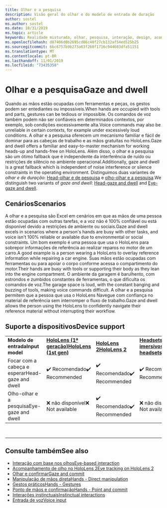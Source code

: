 ```yaml
---
title: Olhar e a pesquisa
description: Visão geral do olhar e do modelo de entrada de duração
author: sostel
ms.author: sostel
ms.date: 10/31/2019
ms.topic: article
keywords: Realidade misturada, olhar, pesquisa, interação, design, acompanhamento de olho, acompanhamento de cabeçalho
ms.openlocfilehash: d87406d0b2695cd86c40f27cb132af54ed525b25
ms.sourcegitcommit: 6bc6757b9b273a63f260f1716c944603dfa51151
ms.translationtype: MT
ms.contentlocale: pt-BR
ms.lasthandoff: 11/01/2019
ms.locfileid: "73435358"
---
```

# <a name="gaze-and-dwell"></a><span data-ttu-id="9b200-104">Olhar e a pesquisa</span><span class="sxs-lookup"><span data-stu-id="9b200-104">Gaze and dwell</span></span>

<span data-ttu-id="9b200-105">Quando as mãos estão ocupadas com ferramentas e peças, os gestos podem ser entediantes ou impossíveis.</span><span class="sxs-lookup"><span data-stu-id="9b200-105">When hands are occupied with tools and parts, gestures can be tedious or impossible.</span></span> <span data-ttu-id="9b200-106">Os comandos de voz também podem não ser confiáveis em determinados contextos, por exemplo, sob condições excessivamente alta.</span><span class="sxs-lookup"><span data-stu-id="9b200-106">Voice commands may also be unreliable in certain contexts, for example under excessively loud conditions.</span></span> <span data-ttu-id="9b200-107">A olhar e a pesquisa oferecem um mecanismo familiar e fácil de dominar para as cabeças de trabalho e as mãos gratuitas no HoloLens.</span><span class="sxs-lookup"><span data-stu-id="9b200-107">Gaze and dwell offers a familiar and easy-to-master mechanism for working heads-up and hands-free on HoloLens.</span></span> <span data-ttu-id="9b200-108">Além disso, o olhar e a pesquisa são um ótimo fallback que é independente da interferência de ruído ou restrições de silêncio no ambiente operacional.</span><span class="sxs-lookup"><span data-stu-id="9b200-108">Additionally, gaze and dwell is a great fallback which is independent of noise interference or silence constraints in the operating environment.</span></span>
<span data-ttu-id="9b200-109">Distinguimos duas variantes de _olhar e de duração_: [Head-olhar e de pesquisa](gaze-and-dwell-head.md) e [olho-olhar e a pesquisa](gaze-and-dwell-eyes.md).</span><span class="sxs-lookup"><span data-stu-id="9b200-109">We distinguish two variants of _gaze and dwell_: [Head-gaze and dwell](gaze-and-dwell-head.md) and [Eye-gaze and dwell](gaze-and-dwell-eyes.md).</span></span>

## <a name="scenarios"></a><span data-ttu-id="9b200-110">Cenários</span><span class="sxs-lookup"><span data-stu-id="9b200-110">Scenarios</span></span>

<span data-ttu-id="9b200-111">A olhar e a pesquisa são Excel em cenários em que as mãos de uma pessoa estão ocupadas com outras tarefas, e a voz não é 100% confiável ou está disponível devido a restrições de ambiente ou sociais.</span><span class="sxs-lookup"><span data-stu-id="9b200-111">Gaze and dwell excels in scenarios where a person's hands are busy with other tasks, and voice isn't 100% reliable or available due to environmental or social constraints.</span></span> <span data-ttu-id="9b200-112">Um bom exemplo é uma pessoa que usa o HoloLens para sobrepor informações de referência ao realizar reparos no motor de um carro.</span><span class="sxs-lookup"><span data-stu-id="9b200-112">A good example is a person wearing a HoloLens to overlay reference information while repairing a car engine.</span></span> <span data-ttu-id="9b200-113">Suas mãos estão ocupadas com ferramentas ou para apoiar o corpo conforme acessa o compartimento do motor.</span><span class="sxs-lookup"><span data-stu-id="9b200-113">Their hands are busy with tools or supporting their body as they lean into the engine compartment.</span></span> <span data-ttu-id="9b200-114">O ambiente da garagem é barulhento, com estrondos e zumbidos constantes de ferramentas, o que dificulta os comandos de voz.</span><span class="sxs-lookup"><span data-stu-id="9b200-114">The garage space is loud, with the constant banging and buzzing of tools, making voice commands difficult.</span></span> <span data-ttu-id="9b200-115">A olhar e a pesquisa permitem que a pessoa que usa o HoloLens Navegue com confiança no material de referência sem interromper o fluxo de trabalho.</span><span class="sxs-lookup"><span data-stu-id="9b200-115">Gaze and dwell allows the person using the HoloLens to confidently navigate their reference material without interrupting their workflow.</span></span> 

## <a name="device-support"></a><span data-ttu-id="9b200-116">Suporte a dispositivos</span><span class="sxs-lookup"><span data-stu-id="9b200-116">Device support</span></span>

<table>
    <colgroup>
    <col width="25%" />
    <col width="25%" />
    <col width="25%" />
    <col width="25%" />
    </colgroup>
    <tr>
        <td><span data-ttu-id="9b200-117"><strong>Modelo de entrada</strong></span><span class="sxs-lookup"><span data-stu-id="9b200-117"><strong>Input model</strong></span></span></td>
        <td><span data-ttu-id="9b200-118"><a href="hololens-hardware-details.md"><strong>HoloLens (1ª geração)</strong></a></span><span class="sxs-lookup"><span data-stu-id="9b200-118"><a href="hololens-hardware-details.md"><strong>HoloLens (1st gen)</strong></a></span></span></td>
        <td><span data-ttu-id="9b200-119"><a href="https://docs.microsoft.com/hololens/hololens2-hardware"><strong>HoloLens 2</strong></span><span class="sxs-lookup"><span data-stu-id="9b200-119"><a href="https://docs.microsoft.com/hololens/hololens2-hardware"><strong>HoloLens 2</strong></span></span></td>
        <td><span data-ttu-id="9b200-120"><a href="immersive-headset-hardware-details.md"><strong>Headsets imersivos</strong></a></span><span class="sxs-lookup"><span data-stu-id="9b200-120"><a href="immersive-headset-hardware-details.md"><strong>Immersive headsets</strong></a></span></span></td>
    </tr>
     <tr>
        <td><span data-ttu-id="9b200-121">Focar com a cabeça e esperar</span><span class="sxs-lookup"><span data-stu-id="9b200-121">Head-gaze and dwell</span></span></td>
        <td><span data-ttu-id="9b200-122">✔️ Recomendado</span><span class="sxs-lookup"><span data-stu-id="9b200-122">✔️ Recommended</span></span></td>
        <td><span data-ttu-id="9b200-123">✔️ Recomendado</span><span class="sxs-lookup"><span data-stu-id="9b200-123">✔️ Recommended</span></span></td>
        <td><span data-ttu-id="9b200-124">✔️ Recomendado</span><span class="sxs-lookup"><span data-stu-id="9b200-124">✔️ Recommended</span></span></td>
    </tr>
     <tr>
        <td><span data-ttu-id="9b200-125">Olho-olhar e a pesquisa</span><span class="sxs-lookup"><span data-stu-id="9b200-125">Eye-gaze and dwell</span></span></td>
        <td><span data-ttu-id="9b200-126">❌ não disponível</span><span class="sxs-lookup"><span data-stu-id="9b200-126">❌ Not available</span></span></td>
        <td><span data-ttu-id="9b200-127">✔️ Recomendado</span><span class="sxs-lookup"><span data-stu-id="9b200-127">✔️ Recommended</span></span></td>
        <td><span data-ttu-id="9b200-128">❌ não disponível</span><span class="sxs-lookup"><span data-stu-id="9b200-128">❌ Not available</span></span></td>
    </tr>
</table>


<br>

---
 
 ## <a name="see-also"></a><span data-ttu-id="9b200-129">Consulte também</span><span class="sxs-lookup"><span data-stu-id="9b200-129">See also</span></span>
* [<span data-ttu-id="9b200-130">Interação com base nos olhos</span><span class="sxs-lookup"><span data-stu-id="9b200-130">Eye-based interaction</span></span>](eye-gaze-interaction.md)
* [<span data-ttu-id="9b200-131">Acompanhamento de olho no HoloLens 2</span><span class="sxs-lookup"><span data-stu-id="9b200-131">Eye tracking on HoloLens 2</span></span>](eye-tracking.md)
* [<span data-ttu-id="9b200-132">Olhar e confirmar</span><span class="sxs-lookup"><span data-stu-id="9b200-132">Gaze and commit</span></span>](gaze-and-commit.md)
* [<span data-ttu-id="9b200-133">Manipulação de mãos direta</span><span class="sxs-lookup"><span data-stu-id="9b200-133">Hands - Direct manipulation</span></span>](direct-manipulation.md)
* [<span data-ttu-id="9b200-134">Gestos práticos</span><span class="sxs-lookup"><span data-stu-id="9b200-134">Hands - Gestures</span></span>](gaze-and-commit.md#composite-gestures)
* [<span data-ttu-id="9b200-135">Ponto de mãos e confirmação</span><span class="sxs-lookup"><span data-stu-id="9b200-135">Hands - Point and commit</span></span>](point-and-commit.md)
* [<span data-ttu-id="9b200-136">Interações instinctuais</span><span class="sxs-lookup"><span data-stu-id="9b200-136">Instinctual interactions</span></span>](interaction-fundamentals.md)
* [<span data-ttu-id="9b200-137">Entrada de voz</span><span class="sxs-lookup"><span data-stu-id="9b200-137">Voice input</span></span>](voice-input.md)
